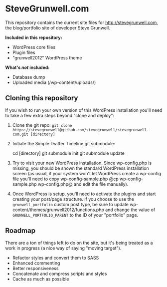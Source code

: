 # SteveGrunwell.com

This repository contains the current site files for http://stevegrunwell.com, the blog/portfolio site of developer Steve Grunwell.

**Included in this repository:**

* WordPress core files
* Plugin files
* "grunwell2012" WordPress theme

**What's *not* included:**

* Database dump
* Uploaded media (/wp-content/uploads/)

## Cloning this repository

If you wish to run your own version of this WordPress installation you'll need to take a few extra steps beyond "clone and deploy":

1. Clone the git repo: `git clone https://stevegrunwell@github.com/stevegrunwell/stevegrunwell-com.git [directory]`
2. Initiate the Simple Twitter Timeline git submodule:

    cd [directory]
    git submodule init
    git submodule update

3. Try to visit your new WordPress installation. Since wp-config.php is missing, you should be shown the standard WordPress installation screen (as usual, if your system won't let WordPress create a wp-config file you'll need to copy wp-config-sample.php @cp wp-config-sample.php wp-config.php@ and edit the file manually).
4. Once WordPress is setup, you'll need to activate the plugins and start creating your post/page structure. If you choose to use the `grunwell_portfolio` custom post type, be sure to update wp-content/themes/grunwell2012/functions.php and change the value of `GRUNWELL_PORTFOLIO_PARENT` to the ID of your "portfolio" page.

## Roadmap

There are a ton of things left to do on the site, but it's being treated as a work in progress (a nice way of saying "moving target").

* Refactor styles and convert them to SASS
* Enhanced commenting
* Better responsiveness
* Concatenate and compress scripts and styles
* Cache as much as possible